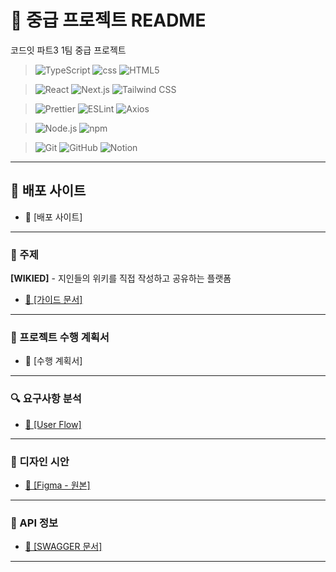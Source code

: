 # 📜 중급 프로젝트 README
코드잇 파트3 1팀 중급 프로젝트
> ![TypeScript](https://img.shields.io/badge/-TypeScript-3178C6?logo=typescript&logoColor=white&labelColor=20232a)
![css](https://img.shields.io/badge/-css-663399?logo=css&logoColor=white&labelColor=20232a)
![HTML5](https://img.shields.io/badge/-HTML5-E34F26?logo=html5&logoColor=white&labelColor=20232a)

> ![React](https://img.shields.io/badge/-React-61DAFB?logo=react&logoColor=white&labelColor=20232a)
![Next.js](https://img.shields.io/badge/-Next.js-000000?logo=next.js&logoColor=white&labelColor=20232a)
![Tailwind CSS](https://img.shields.io/badge/-Tailwind_CSS-06B6D4?logo=tailwindcss&logoColor=white&labelColor=20232a)

>![Prettier](https://img.shields.io/badge/-Prettier-F7B93E?logo=prettier&logoColor=white&labelColor=20232a)
![ESLint](https://img.shields.io/badge/-ESLint-4B32C3?logo=eslint&logoColor=white&labelColor=20232a)
![Axios](https://img.shields.io/badge/-Axios-5A29E4?logo=axios&logoColor=white&labelColor=20232a)

>![Node.js](https://img.shields.io/badge/-Node.js-5FA04E?logo=node.js&logoColor=white&labelColor=20232a)
![npm](https://img.shields.io/badge/-npm-CB3837?logo=npm&logoColor=white&labelColor=20232a)

> ![Git](https://img.shields.io/badge/-Git-F05032?logo=git&logoColor=white&labelColor=20232a)
![GitHub](https://img.shields.io/badge/-GitHub-181717?logo=github&logoColor=white&labelColor=20232a)
![Notion](https://img.shields.io/badge/-Notion-000000?logo=notion&logoColor=white&labelColor=20232a)

---
## 🚀 배포 사이트
- 🧷 [배포 사이트]

---
### 💌 주제
**[WIKIED]** - 지인들의 위키를 직접 작성하고 공유하는 플랫폼
- [🧷 [가이드 문서]](https://www.notion.so/codeit/_-Wikid-1fc6fd228e8d81a1a513cde96ff7011a)

---

### 📝 프로젝트 수행 계획서
- 🧷 [수행 계획서]

---
### 🔍 요구사항 분석
- [🧷 [User Flow]](https://www.figma.com/board/RJ7TJHqIX29oRSNYUTevG3/Wikid-userFlow?node-id=0-1&p=f&t=N3FX3ZcUwH4q2cBI-0)

---

### 🎨 디자인 시안
- [🧷 [Figma - 원본]](https://www.figma.com/design/7aLjzZy50LPISym2AMxuQW/-BBB-%EC%9C%84%ED%82%A4%EB%93%9C?node-id=0-1&p=f&t=WkWo7Snz4tLkMsiz-0)

---

### 🔌 API 정보
- [🧷 [SWAGGER 문서]](https://wikied-api.vercel.app/docs/#/)

---
